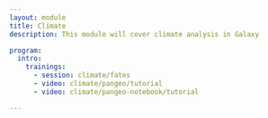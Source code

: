 ```yaml
---
layout: module
title: Climate
description: This module will cover climate analysis in Galaxy

program:
  intro:
    trainings:
      - session: climate/fates
      - video: climate/pangeo/tutorial
      - video: climate/pangeo-notebook/tutorial

---
```

